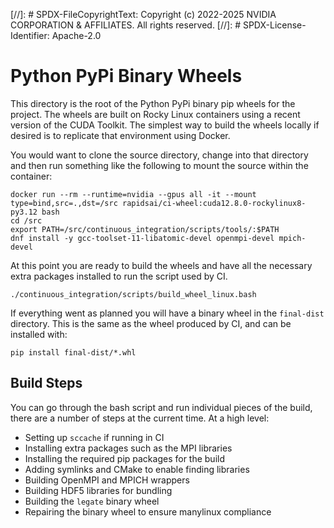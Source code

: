 [//]: # SPDX-FileCopyrightText: Copyright (c) 2022-2025 NVIDIA CORPORATION & AFFILIATES. All rights reserved.
[//]: # SPDX-License-Identifier: Apache-2.0

# Python PyPi Binary Wheels

This directory is the root of the Python PyPi binary pip wheels for the
project. The wheels are built on Rocky Linux containers using a recent
version of the CUDA Toolkit. The simplest way to build the wheels locally
if desired is to replicate that environment using Docker.

You would want to clone the source directory, change into that directory and
then run something like the following to mount the source within the container:
```
docker run --rm --runtime=nvidia --gpus all -it --mount type=bind,src=.,dst=/src rapidsai/ci-wheel:cuda12.8.0-rockylinux8-py3.12 bash
cd /src
export PATH=/src/continuous_integration/scripts/tools/:$PATH
dnf install -y gcc-toolset-11-libatomic-devel openmpi-devel mpich-devel
```

At this point you are ready to build the wheels and have all the necessary
extra packages installed to run the script used by CI.
```
./continuous_integration/scripts/build_wheel_linux.bash
```

If everything went as planned you will have a binary wheel in the `final-dist`
directory. This is the same as the wheel produced by CI, and can be installed
with:
```
pip install final-dist/*.whl
```

## Build Steps

You can go through the bash script and run individual pieces of the build,
there are a number of steps at the current time. At a high level:

 * Setting up `sccache` if running in CI
 * Installing extra packages such as the MPI libraries
 * Installing the required pip packages for the build
 * Adding symlinks and CMake to enable finding libraries
 * Building OpenMPI and MPICH wrappers
 * Building HDF5 libraries for bundling
 * Building the `legate` binary wheel
 * Repairing the binary wheel to ensure manylinux compliance
